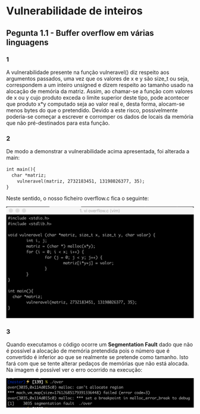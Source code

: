 # Vulnerabilidade de inteiros

## Pegunta 1.1 - Buffer overflow em várias linguagens

### 1
A vulnerabilidade presente na função vulneravel() diz respeito aos argumentos passados, uma vez que os valores de x e y são 
size_t ou seja, correspondem a um inteiro unsigned e dizem respeito ao tamanho usado na alocação de memória da matriz. Assim, 
ao chamar-se a função com valores de x ou y cujo produto exceda o limite superior deste tipo, pode acontecer que produto x*y 
computado seja ao valor real e, desta forma, alocam-se menos bytes do que o pretendido. Devido a este risco, possivelmente 
poderia-se começar a escrever e corromper os dados de locais da memória que não pré-destinados para esta função.

### 2
De modo a demonstrar a vulnerabilidade acima apresentada, foi alterada a main:
```
int main(){
  char *matriz;
	vulneravel(matriz, 2732183451, 13198026377, 35);
}
```
Neste sentido, o nosso ficheiro overflow.c fica o seguinte:

<p align="center">
    <img src="1_1b.png">
</p>

### 3
Quando executamos o código ocorre um **Segmentation Fault** dado que não é possível a alocação de memória pretendida pois o 
número que é convertido é inferior ao que se realmente se pretende como tamanho. Isto fará com que se tente alterar pedaços de 
memórias que não está alocada. 
Na imagem é possível ver o erro ocorrido na execução:

<p align="center">
    <img src="1_1c.png">
</p>
